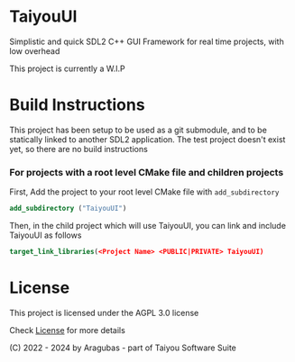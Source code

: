 # TaiyouUI
Simplistic and quick SDL2 C++ GUI Framework for real time projects, with low overhead

This project is currently a W.I.P

# Build Instructions
This project has been setup to be used as a git submodule, and to be statically linked to another SDL2 application. The test project doesn't exist yet, so there are no build instructions

### For projects with a root level CMake file and children projects
First, Add the project to your root level CMake file with ``add_subdirectory``
```CMake
add_subdirectory ("TaiyouUI")
```

Then, in the child project which will use TaiyouUI, you can link and include TaiyouUI as follows
```CMake
target_link_libraries(<Project Name> <PUBLIC|PRIVATE> TaiyouUI)
```

# License
This project is licensed under the AGPL 3.0 license

Check [License](./LICENSE.md) for more details

(C) 2022 - 2024 by Aragubas - part of Taiyou Software Suite
